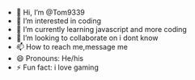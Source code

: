 - 👋 Hi, I’m @Tom9339 
- 👀 I’m interested in coding 
- 🌱 I’m currently learning javascript and more coding 
- 💞️ I’m looking to collaborate on i dont know
- 📫 How to reach me,message me 
- 😄 Pronouns: He/his
- ⚡ Fun fact: i love gaming

<!---
Tom9339/Tom9339 is a ✨ special ✨ repository because its `README.md` (this file) appears on your GitHub profile.
You can click the Preview link to take a look at your changes.
--->
